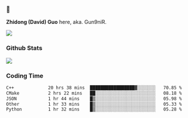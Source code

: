 ### 👋 

**Zhidong (David) Guo** here, aka. Gun9niR.

![](https://komarev.com/ghpvc/?username=Gun9niR&label=Total+Views)

### Github Stats

<img src="https://github-readme-stats.vercel.app/api?username=Gun9niR&count_private=true&show_icons=true&theme=vue-dark&hide_title=true">

### Coding Time

<!--START_SECTION:waka-->

```txt
C++             20 hrs 38 mins  █████████████████▓░░░░░░░   70.85 %
CMake           2 hrs 22 mins   ██░░░░░░░░░░░░░░░░░░░░░░░   08.18 %
JSON            1 hr 44 mins    █▒░░░░░░░░░░░░░░░░░░░░░░░   05.98 %
Other           1 hr 33 mins    █▒░░░░░░░░░░░░░░░░░░░░░░░   05.33 %
Python          1 hr 32 mins    █▒░░░░░░░░░░░░░░░░░░░░░░░   05.28 %
```

<!--END_SECTION:waka-->
